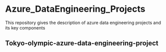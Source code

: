 # Azure_DataEngineering_Projects
This repository gives the description of azure data engineering projects and its key components

## Tokyo-olympic-azure-data-engineering-project
